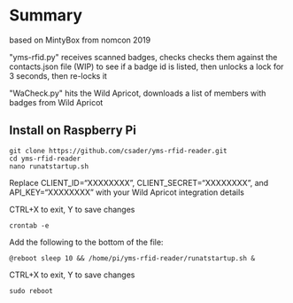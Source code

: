 # Summary

based on MintyBox from nomcon 2019

"yms-rfid.py" receives scanned badges, checks checks them against the contacts.json file (WIP) to see if a badge id is listed, then unlocks a lock for 3 seconds, then re-locks it

"WaCheck.py" hits the Wild Apricot, downloads a list of members with badges from Wild Apricot

## Install on Raspberry Pi
```
git clone https://github.com/csader/yms-rfid-reader.git
cd yms-rfid-reader
nano runatstartup.sh 
```

Replace CLIENT_ID=“XXXXXXXX”, CLIENT_SECRET=“XXXXXXXX”, and API_KEY=“XXXXXXXX” with your Wild Apricot integration details

CTRL+X to exit, Y to save changes

```
crontab -e
```

Add the following to the bottom of the file:

```
@reboot sleep 10 && /home/pi/yms-rfid-reader/runatstartup.sh &
```

CTRL+X to exit, Y to save changes

```
sudo reboot
```
